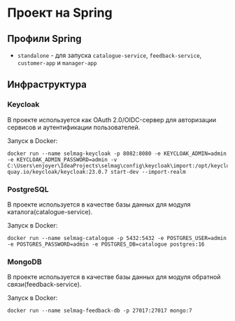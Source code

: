 # Проект на Spring

## Профили Spring

- `standalone` - для запуска `catalogue-service`, `feedback-service`, `customer-app` и `manager-app` 

## Инфраструктура

### Keycloak

В проекте используется как OAuth 2.0/OIDC-сервер для авторизации сервисов и аутентификации пользователей.

Запуск в Docker:

```shell
docker run --name selmag-keycloak -p 8082:8080 -e KEYCLOAK_ADMIN=admin -e KEYCLOAK_ADMIN_PASSWORD=admin -v C:\Users\enjoyer\IdeaProjects\selmag\config\keycloak\import:/opt/keycloak/data/import quay.io/keycloak/keycloak:23.0.7 start-dev --import-realm
```

### PostgreSQL

В проекте используется в качестве базы данных для модуля каталога(catalogue-service).

Запуск в Docker:

```shell
docker run --name selmag-catalogue -p 5432:5432 -e POSTGRES_USER=admin -e POSTGRES_PASSWORD=admin -e POSTGRES_DB=catalogue postgres:16
```

### MongoDB

В проекте используется в качестве базы данных для модуля обратной связи(feedback-service).

Запуск в Docker:

```shell
docker run --name selmag-feedback-db -p 27017:27017 mongo:7
```
